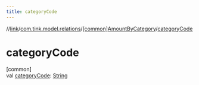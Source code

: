 ```yaml
---
title: categoryCode
---
```

//[link](../../../index.html)/[com.tink.model.relations](../index.html)/[[common]AmountByCategory](index.html)/[categoryCode](category-code.html)



# categoryCode



[common]\
val [categoryCode](category-code.html): [String](https://kotlinlang.org/api/latest/jvm/stdlib/kotlin/-string/index.html)




